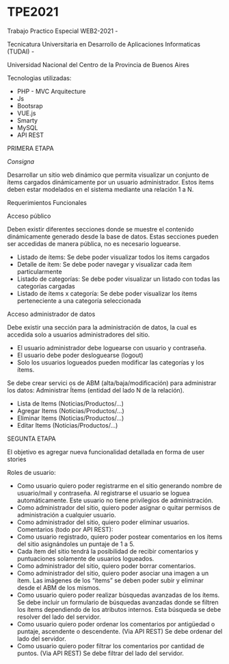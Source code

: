 # TPE2021
Trabajo Practico Especial WEB2-2021 - 

Tecnicatura Universitaria en Desarrollo de Aplicaciones Informaticas (TUDAI) -

Universidad Nacional del Centro de la Provincia de Buenos Aires 



Tecnologias utilizadas:
* PHP - MVC Arquitecture
* Js
* Bootsrap
* VUE.js
* Smarty
* MySQL
* API REST






PRIMERA ETAPA

*Consigna*

Desarrollar un sitio web dinámico que permita visualizar un conjunto de ítems cargados dinámicamente por un usuario administrador. 
Estos ítems deben estar modelados en el sistema mediante una relación 1 a N.

Requerimientos Funcionales

Acceso público

Deben existir diferentes secciones donde se muestre el contenido dinámicamente generado desde la base de datos. Estas secciones pueden 
ser accedidas de manera pública, no es necesario loguearse.

* Listado de ítems: Se debe poder visualizar todos los items cargados
* Detalle de ítem: Se debe poder navegar y visualizar cada ítem particularmente 
* Listado de categorías: Se debe poder visualizar un listado con todas las categorías cargadas
* Listado de ítems x categoría: Se debe poder visualizar los ítems perteneciente a una categoría seleccionada


Acceso administrador de datos 

Debe existir una sección para la administración de datos, la cual es accedida solo a usuarios administradores del sitio.

* El usuario administrador debe loguearse con usuario y contraseña.
* El usuario debe poder desloguearse (logout)
* Solo los usuarios logueados pueden modificar las categorías y los ítems.

Se debe crear servici 	os de ABM (alta/baja/modificación) para administrar los datos:
Administrar Ítems (entidad del lado N de la relación).
* Lista de Items (Noticias/Productos/…)
* Agregar Items (Noticias/Productos/…)
* Eliminar Items (Noticias/Productos/…)
* Editar Items (Noticias/Productos/…)



SEGUNTA ETAPA

El objetivo es agregar nueva funcionalidad detallada en forma de user stories

Roles de usuario:

 * Como usuario quiero poder registrarme en el sitio generando nombre de usuario/mail y contraseña. 
Al registrarse el usuario se loguea automáticamente. Este usuario no tiene privilegios de administración.
 * Como administrador del sitio, quiero poder asignar o quitar permisos de administración a cualquier usuario.
 * Como administrador del sitio, quiero poder eliminar usuarios.
Comentarios (todo por API REST):
 * Como usuario registrado, quiero poder postear comentarios en los ítems del sitio asignándoles un puntaje de 1 a 5. 
 * Cada ítem del sitio tendrá la posibilidad de recibir comentarios y puntuaciones solamente de usuarios logueados.
 * Como administrador del sitio, quiero poder borrar comentarios.
 * Como administrador del sitio, quiero poder asociar una imagen a un ítem.
Las imágenes de los “ítems” se deben poder subir y eliminar desde el ABM de los mismos.
* Como usuario quiero poder realizar búsquedas avanzadas de los ítems.
Se debe incluir un formulario de búsquedas avanzadas donde se filtren los ítems dependiendo de los atributos internos. Esta búsqueda se debe resolver del lado del servidor.
* Como usuario quiero poder ordenar los comentarios por antigüedad o puntaje, ascendente o descendente. (Via API REST)
	Se debe ordenar del lado del servidor.
* Como usuario quiero poder filtrar los comentarios por cantidad de puntos.  (Via API REST)
	Se debe filtrar del lado del servidor.
